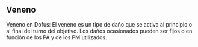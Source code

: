 ## Veneno
Veneno en Dofus: El veneno es un tipo de daño que se activa al principio o al final del turno del objetivo. Los daños ocasionados pueden ser fijos o en función de los PA y de los PM utilizados.
